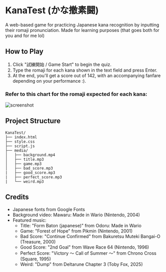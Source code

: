 # KanaTest (かな撤素闘)

A web-based game for practicing Japanese kana recognition by inputting their romaji pronunciation. Made for learning purposes (that goes both for you and for me lol)

## How to Play

1. Click "試練開始 / Game Start" to begin the quiz.
2. Type the romaji for each kana shown in the text field and press Enter.
3. At the end, you'll get a score out of 142, with an accompanying fanfare depending on your performance :).

### Refer to this chart for the romaji expected for each kana:

![screenshot](./media/kana_chart.png)

## Project Structure

```
KanaTest/
├── index.html
├── style.css
├── script.js
├── media/
│   ├── background.mp4
│   ├── title.mp3
│   ├── game.mp3
│   ├── bad_score.mp3
|   ├── good_score.mp3
|   ├── perfect_score.mp3
|   └── weird.mp3
```

## Credits

- Japanese fonts from Google Fonts
- Background video: Mawaru: Made in Wario (Nintendo, 2004)
- Featured music:
  - Title: "Form Baton (japanese)" from Odoru: Made in Wario
  - Game: "Forest of Hope" from Pikmin (Nintendo, 2001)
  - Bad Score: "Continue Confirmed" from Bakuretsu Muteki Bangai-O (Treasure, 2000)
  - Good Score: "2nd Goal" from Wave Race 64 (Nintendo, 1996)
  - Perfect Score: "Victory ～ Call of Summer ～" from Chrono Cross (Square, 1995)
  - Weird: "Dump" from Deltarune Chapter 3 (Toby Fox, 2025)
